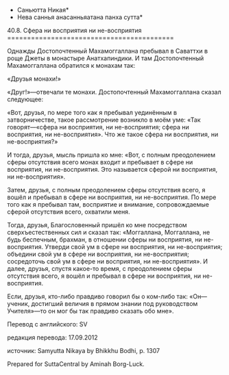 * Саньютта Никая*
* Нева саннья анасанньяатана панха сутта*

40\.8\. Сфера ни восприятия ни не\-восприятия
\=\=\=\=\=\=\=\=\=\=\=\=\=\=\=\=\=\=\=\=\=\=\=\=\=\=\=\=\=\=\=\=\=\=\=\=\=\=\=\=\=\=

Однажды Достопочтенный Махамоггаллана пребывал в Саваттхи в роще Джеты в монастыре Анатхапиндики\. И там Достопочтенный Махамоггаллана обратился к монахам так:

«Друзья монахи\!»

«Друг\!»—отвечали те монахи\. Достопочтенный Махамоггаллана сказал следующее:

«Вот, друзья, по мере того как я пребывал уединённым в затворничестве, такое рассмотрение возникло в моём уме: «Так говорят—«сфера ни восприятия, ни не\-восприятия; сфера ни восприятия, ни не\-восприятия»\. Что же такое сфера ни восприятия, ни не\-восприятия?»

И тогда, друзья, мысль пришла ко мне: «Вот, с полным преодолением сферы отсутствия всего монах входит и пребывает в сфере ни восприятия, ни не\-восприятия\. Это называется сферой ни восприятия, ни не\-восприятия»\.

Затем, друзья, с полным преодолением сферы отсутствия всего, я вошёл и пребывал в сфере ни восприятия, ни не\-восприятия\. По мере того как я пребывал там, восприятие и внимание, сопровождаемые сферой отсутствия всего, охватили меня\.

Тогда, друзья, Благословенный пришёл ко мне посредством сверхъестественных сил и сказал так: «Моггаллана, Моггаллана, не будь беспечным, брахман, в отношении сферы ни восприятия, ни не\-восприятия\. Утверди свой ум в сфере ни восприятия, ни не\-восприятия; объедини свой ум в сфере ни восприятия, ни не\-восприятия; сосредоточь свой ум в сфере ни восприятия, ни не\-восприятия»\. И далее, друзья, спустя какое\-то время, с преодолением сферы отсутствия всего, я вошёл и пребывал в сфере ни восприятия, ни не\-восприятия\.

Если, друзья, кто\-либо правдиво говорил бы о ком\-либо так: «Он—ученик, достигший величия в прямом знании под руководством Учителя»—то он мог бы так правдиво сказать обо мне»\.

Перевод с английского: SV

редакция перевода: 17\.09\.2012

источник: Samyutta Nikaya by Bhikkhu Bodhi, p\. 1307

Prepared for SuttaCentral by Aminah Borg\-Luck\.